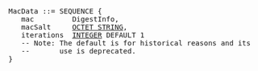 <pre>
MacData ::= SEQUENCE {
   mac         DigestInfo,
   macSalt     <a href="octet-string.md">OCTET STRING</a>,
   iterations  <a href="integer.md">INTEGER</a> DEFAULT 1
   -- Note: The default is for historical reasons and its
   --       use is deprecated.
}
</pre>
